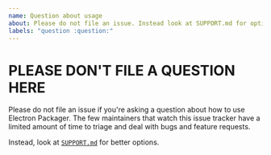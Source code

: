 ```yaml
---
name: Question about usage
about: Please do not file an issue. Instead look at SUPPORT.md for options
labels: "question :question:"
---
```


# PLEASE DON'T FILE A QUESTION HERE

Please do not file an issue if you're asking a question about how to use Electron Packager. The few
maintainers that watch this issue tracker have a limited amount of time to triage and deal with bugs and feature requests.

Instead, look at [`SUPPORT.md`](https://github.com/electron-userland/electron-packager/blob/master/SUPPORT.md) for better options.

